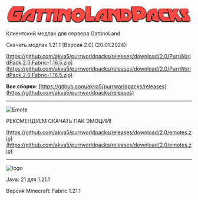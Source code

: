 ![GattinoLandPacks](https://github.com/akva5/gattinolandpacks/blob/main/GattinoLandPacks.png)

Клиентский модпак для сервера GattinoLand

Скачать модпак 1.21.1 [Версия 2.0] (20.01.2024):

[https://github.com/akva5/purrworldpacks/releases/download/2.0/PurrWorldPack.2.0.Fabric-1.16.5.zip](https://github.com/akva5/purrworldpacks/releases/download/2.0/PurrWorldPack.2.0.Fabric-1.16.5.zip)

**Все сборки**: [https://github.com/akva5/purrworldpacks/releases](https://github.com/akva5/purrworldpacks/releases)

-----------------------------------------------------------------------------------------------------

![Emote](https://github.com/akva5/purrworldpacks/blob/main/PW-Emote.png) 

РЕКОМЕНДУЕМ СКАЧАТЬ ПАК ЭМОЦИЙ!

[https://github.com/akva5/purrworldpacks/releases/download/2.0/emotes.zip](https://github.com/akva5/purrworldpacks/releases/download/2.0/emotes.zip)

-----------------------------------------------------------------------------------------------------

![logo](https://user-images.githubusercontent.com/75758629/192112078-9bfa4832-823f-4bd1-ab6c-e1480bc2b62b.png)

Java: 21 для 1.21.1

Версия Minecraft: Fabric 1.21.1
